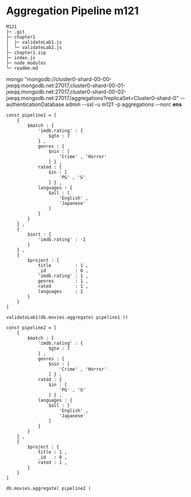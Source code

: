 # Aggregation Pipeline m121

```
M121
├─ .git
├─ chapter1
│  ├─ validateLab1.js
│  └─ validateLab2.js
├─ chapter1.zip
├─ index.js
├─ node_modules
└─ readme.md

```
mongo "mongodb://cluster0-shard-00-00-jxeqq.mongodb.net:27017,cluster0-shard-00-01-jxeqq.mongodb.net:27017,cluster0-shard-00-02-jxeqq.mongodb.net:27017/aggregations?replicaSet=Cluster0-shard-0" --authenticationDatabase admin --ssl -u m121 -p aggregations --norc
**ens**

```
const pipeline1 = [
	{
		$match : {
			'imdb.rating' : {
				$gte : 7
			} ,
			genres : {
				$nin : [
					'Crime' , 'Horror'
				] } ,
			rated : {
				$in : [
					'PG' , 'G'
				] } ,
			languages : {
				$all : [
					'English' ,
					'Japanese'
				]
			}
		}
	} ,
	{
		$sort : {
			'imdb.rating' : -1
		}
	} ,
	{
		$project : {
			title         : 1 ,
			_id           : 0 ,
			'imdb.rating' : 1 ,
			genres        : 1 ,
			rated         : 1 ,
			languages     : 1
		}
	}
]

validateLab1(db.movies.aggregate( pipeline1 ))
```

```
const pipeline2 = [
	{
		$match : {
			'imdb.rating' : {
				$gte : 7
			} ,
			genres : {
				$nin : [
					'Crime' , 'Horror'
				] } ,
			rated : {
				$in : [
					'PG' , 'G'
				] } ,
			languages : {
				$all : [
					'English' ,
					'Japanese'
				]
			}
		}
	} ,
	{
		$project : {
			title : 1 ,
			_id   : 0 ,
			rated : 1 ,
		}
	}
]

db.movies.aggregate( pipeline2 )
```
